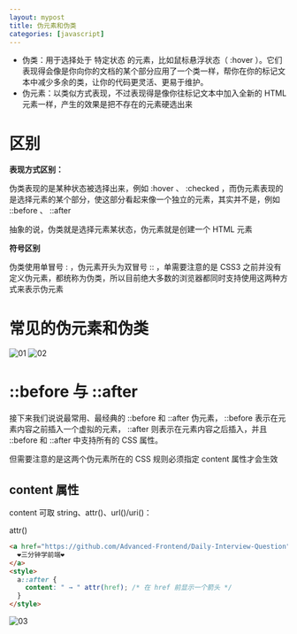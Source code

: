 ```yaml
---
layout: mypost
title: 伪元素和伪类
categories: [javascript]
---
```


- 伪类：用于选择处于 特定状态 的元素，比如鼠标悬浮状态（ :hover ）。它们表现得会像是你向你的文档的某个部分应用了一个类一样，帮你在你的标记文本中减少多余的类，让你的代码更灵活、更易于维护。
- 伪元素：以类似方式表现，不过表现得是像你往标记文本中加入全新的 HTML 元素一样，产生的效果是把不存在的元素硬选出来

# 区别

**表现方式区别：**

伪类表现的是某种状态被选择出来，例如 :hover 、 :checked ，而伪元素表现的是选择元素的某个部分，使这部分看起来像一个独立的元素，其实并不是，例如 ::before 、 ::after

抽象的说，伪类就是选择元素某状态，伪元素就是创建一个 HTML 元素

**符号区别**

伪类使用单冒号 : ，伪元素开头为双冒号 :: ，单需要注意的是 CSS3 之前并没有定义伪元素，都统称为伪类，所以目前绝大多数的浏览器都同时支持使用这两种方式来表示伪元素

# 常见的伪元素和伪类

![01](01.png)
![02](02.png)

# ::before 与 ::after

接下来我们说说最常用、最经典的 ::before 和 ::after 伪元素， ::before 表示在元素内容之前插入一个虚拟的元素， ::after 则表示在元素内容之后插入，并且 ::before 和 ::after 中支持所有的 CSS 属性。

但需要注意的是这两个伪元素所在的 CSS 规则必须指定 content 属性才会生效

## content 属性

content 可取 string、attr()、url()/uri()：

attr()

```html
<a href="https://github.com/Advanced-Frontend/Daily-Interview-Question">
  ❤️三分钟学前端❤️
</a>
<style>
  a::after {
    content: " → " attr(href); /* 在 href 前显示一个箭头 */
  }
</style>
```

![03](03.png)
